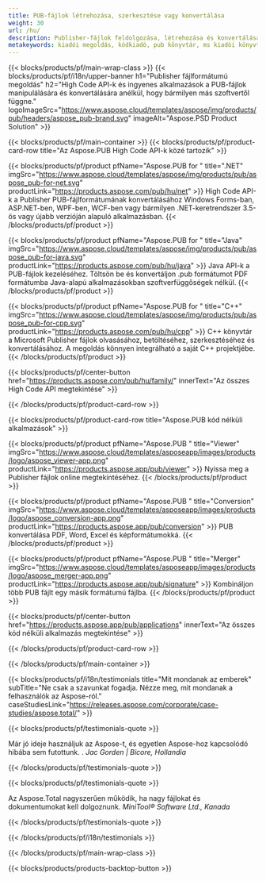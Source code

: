 ```yaml
---
title: PUB-fájlok létrehozása, szerkesztése vagy konvertálása
weight: 30
url: /hu/
description: Publisher-fájlok feldolgozása, létrehozása és konvertálása programozottan a High Code API-kkal. Integrálja a funkcionalitást a termékébe!
metakeywords: kiadói megoldás, kódkiadó, pub könyvtár, ms kiadói könyvtár
---
```


{{< blocks/products/pf/main-wrap-class >}}
{{< blocks/products/pf/i18n/upper-banner h1="Publisher fájlformátumú megoldás" h2="High Code API-k és ingyenes alkalmazások a PUB-fájlok manipulálására és konvertálására anélkül, hogy bármilyen más szoftvertől függne."  logoImageSrc="https://www.aspose.cloud/templates/aspose/img/products/pub/headers/aspose_pub-brand.svg" imageAlt="Aspose.PSD Product Solution" >}}

{{< blocks/products/pf/main-container >}}
{{< blocks/products/pf/product-card-row title="Az Aspose.PUB High Code API-k közé tartozik" >}}

{{< blocks/products/pf/product pfName="Aspose.PUB for " title=".NET" imgSrc="https://www.aspose.cloud/templates/aspose/img/products/pub/aspose_pub-for-net.svg" productLink="https://products.aspose.com/pub/hu/net" >}}
High Code API-k a Publisher PUB-fájlformátumának konvertálásához Windows Forms-ban, ASP.NET-ben, WPF-ben, WCF-ben vagy bármilyen .NET-keretrendszer 3.5-ös vagy újabb verzióján alapuló alkalmazásban.
{{< /blocks/products/pf/product >}}

{{< blocks/products/pf/product pfName="Aspose.PUB for " title="Java" imgSrc="https://www.aspose.cloud/templates/aspose/img/products/pub/aspose_pub-for-java.svg" productLink="https://products.aspose.com/pub/hu/java" >}}
Java API-k a PUB-fájlok kezeléséhez. Töltsön be és konvertáljon .pub formátumot PDF formátumba Java-alapú alkalmazásokban szoftverfüggőségek nélkül.
{{< /blocks/products/pf/product >}}

{{< blocks/products/pf/product pfName="Aspose.PUB for " title="C++" imgSrc="https://www.aspose.cloud/templates/aspose/img/products/pub/aspose_pub-for-cpp.svg" productLink="https://products.aspose.com/pub/hu/cpp" >}}
C++ könyvtár a Microsoft Publisher fájlok olvasásához, betöltéséhez, szerkesztéséhez és konvertálásához. A megoldás könnyen integrálható a saját C++ projektjébe.
{{< /blocks/products/pf/product >}}

{{< blocks/products/pf/center-button href="https://products.aspose.com/pub/hu/family/" innerText="Az összes High Code API megtekintése" >}}

{{< /blocks/products/pf/product-card-row >}}

{{< blocks/products/pf/product-card-row title="Aspose.PUB kód nélküli alkalmazások" >}}

{{< blocks/products/pf/product pfName="Aspose.PUB " title="Viewer" imgSrc="https://www.aspose.cloud/templates/asposeapp/images/products/logo/aspose_viewer-app.png" productLink="https://products.aspose.app/pub/viewer" >}} Nyissa meg a Publisher fájlok online megtekintéséhez. {{< /blocks/products/pf/product >}}

{{< blocks/products/pf/product pfName="Aspose.PUB " title="Conversion" imgSrc="https://www.aspose.cloud/templates/asposeapp/images/products/logo/aspose_conversion-app.png" productLink="https://products.aspose.app/pub/conversion" >}} PUB konvertálása PDF, Word, Excel és képformátumokká. {{< /blocks/products/pf/product >}}

{{< blocks/products/pf/product pfName="Aspose.PUB " title="Merger" imgSrc="https://www.aspose.cloud/templates/asposeapp/images/products/logo/aspose_merger-app.png" productLink="https://products.aspose.app/pub/signature" >}} Kombináljon több PUB fájlt egy másik formátumú fájlba. {{< /blocks/products/pf/product >}}

{{< blocks/products/pf/center-button href="https://products.aspose.app/pub/applications" innerText="Az összes kód nélküli alkalmazás megtekintése" >}}

{{< /blocks/products/pf/product-card-row >}}

{{< /blocks/products/pf/main-container >}}

{{< blocks/products/pf/i18n/testimonials title="Mit mondanak az emberek" subTitle="Ne csak a szavunkat fogadja. Nézze meg, mit mondanak a felhasználók az Aspose-ról." caseStudiesLink="https://releases.aspose.com/corporate/case-studies/aspose.total/" >}}

{{< blocks/products/pf/testimonials-quote >}}
<p class="first">
 Már jó ideje használjuk az Aspose-t, és egyetlen Aspose-hoz kapcsolódó hibába sem futottunk. .
 <em>
  Jac Gorden | Bicore, Hollandia
 </em>
</p>

{{< /blocks/products/pf/testimonials-quote >}}

{{< blocks/products/pf/testimonials-quote >}}
<p class="second">
 Az Aspose.Total nagyszerűen működik, ha nagy fájlokat és dokumentumokat kell dolgoznunk.
 <em>
  MiniTool® Software Ltd., Kanada
 </em>
</p>

{{< /blocks/products/pf/testimonials-quote >}}

{{< /blocks/products/pf/i18n/testimonials >}}

{{< /blocks/products/pf/main-wrap-class >}}

{{< blocks/products/products-backtop-button >}}